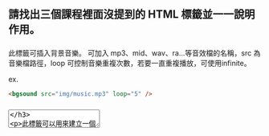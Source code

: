 ## 請找出三個課程裡面沒提到的 HTML 標籤並一一說明作用。

### <bgsound />
此標籤可插入背景音樂。
可加入 mp3、mid、wav、ra...等音效檔的名稱，src 為音樂檔路徑，loop 可控制音樂重複次數，若要一直重複播放，可使用infinite。

ex.
```html
<bgsound src="img/music.mp3" loop="5" />
```
### <textarea>
此標籤可以用來建立一個多行的文字輸入欄位，相較於 <input type="text"> 的單行輸入欄位，textarea 可以允許使用者輸入多行的文字，且具有 scrollbar 功能。
可透過 rows 與 cols 來設定欄位的高度與寬度，如果要有互動作用，則必須搭配 Form 表單功能。

ex.
```html
<textarea cols="50" rows="5">
　輸入你想要寫的內容...
</textarea>
```

### <select>
此標籤可製作一個下拉式選單，通常會在 `form` 中使用，可以自己設定選項。
最常見的例如：選擇年齡、居住地、購買款式...等。
`select` 裡的 `name` 是下拉式選單的名稱，包在 `<option>` 標籤裡的是會顯示在頁面上，讓使用者選的選項。
而每個 `option` 裡都有一個 `value`，這是讓程式讀的，不會顯示在頁面上。

ex.
```html
<form>
  <select name="YourFavorite">
  　<option value="Conan">柯南</option>
  　<option value="Hunter">獵人</option>
  　<option value="Neverland">約定的夢幻島</option>
    <option value="Kaguya">輝夜姬</option>
  　<option value="AttackOnTitan">進擊的巨人</option>
  </select>
</form>
```

## 請問什麼是盒模型（box modal）

盒模型就像是每個元素都被裝在一個盒子裡面。`Content` 為主要的內容物；`Padding` 為內容物與盒子之間的距離；`Border` 為盒子的厚度；`Margin` 為這個盒子與另一個盒子之間的距離。

### box-sizing
藉由設定 `box-sizing` 來控制元素設定寬高的方式，也就是設定盒子的大小的方式。預設值是 `content-box`。

* `box-sizing: content-box`：在設定 `border` 和 `padding` 時，盒模型的高度和寬度都會被改變。
   ex.如果元素原本為 weight:100px, height:200px，若要調整 `padding` 和 `border` 時，盒模型會超過原本設定（ weight:100px, height:200px ）的大小。

* `box-sizing: border-box`：在設定 `border` 和 `padding`時，不論如何調整，盒模型的高度和寬度都不會被改變。（較常使用）
   ex.同樣的情形，在 `border-box` 的狀態下，若要調整 `padding` 和 `border` 時，不論怎麼調整，盒模型都會是原本設定（ weight:100px, height:200px ）的大小。

## 請問 display: inline, block 跟 inline-block 的差別是什麼？

藉由操作 `display` 屬性，可以自由的選擇元素的顯示類型，每一種 HTML 元素都有預設的 `display` 值。
大部分的預設值是以下兩種：

`display: block`，「區塊元素」；`display: inline`，為「行內元素」。

### inline
為「行內元素」，代表元素：`span`、`a`。
元素會連著前面的元素，並排在同一行（不換行）。假設超過那一行的寬度，還是會自動跳到下一行。
不能調整區塊相關屬性的設定（如寬度與高度）。但調整 `margin` 時，只有左右可以調整。調整 `padding` 時，會增加元素的總高寬，但元素內容本身不會動。

### block
為「區塊元素」，代表元素：`div`、`h1`、`p`。
元素呈現一個區塊，佔滿一整列，不可和其他元素並排，可對此區塊做區塊屬性設定。

### inline-block
代表元素：`input`、`select`、`button`。
綜合上述兩者的優點，對外像 `inline` 一樣可並排；對內向 `block` 可調各種屬性。（和 `block` 的差別只差在 `inline-block` 可並排）

## 請問 position: static, relative, absolute 跟 fixed 的差別是什麼？

### static

### static
`position: static`，為所有元素的 `position` 的預設值。元素根據瀏覽器的預設值，自動排版在頁面中。

### relative
`position: relative`，為元素的「相對定位」。
藉由 `top`、`right`、`bottom`、`left` 去設定元素相對於「原本位置」（static 狀態下的位置）要偏移多少。
移動時不會影響到其它元素所在的位置，會保留「原本位置」的空間，其它元素不會補上來。

### fixed
`position: fixed`，根據 `viewort` 來定位元素的位置。且在上下滾動視窗時，也會固定在視窗的同一個位置不會變化。
和 relative 一樣可以藉由 `top`、`right`、`bottom`、`left` 去設定元素在瀏覽器視窗的位置。
例如：設定 `top: 0;left: 0`;，元素就會固定在瀏覽器視窗左上角的位置。當設定這個屬性時，元素原本的空間（static 狀態下的位置）就會消失，排在它下面的元素會補上來。它所在的位置不影響其他元素的空間與配置。

### absolute
`position: absolute`，為元素的「絕對定位」。
相對其上層元素的位置，藉由 `top`、`right`、`bottom`、`left` 做相對位置的移動。
`absolute` 與 `fixed` 的行為很像，不一樣的地方在於 `absolute` 元素的定位是在他所處上層容器的相對位置。
這個上層元素需要是一個「非 static 」的元素，例如：`relative`、`fixed` ...等。如果向上找到最後，在它上層沒有「可被定位」的元素，那這個元素的定位，就會是相對於該網頁所有內容（ `body` 元素）最左上角的絕對位置，看起來就像網頁的絕對位置一樣。
所以當你的畫面在捲動時，該元素還是會隨著頁面捲動。並且像 `fixed` 一樣，元素原本在的空間會消失，排在它下面的元素會遞補上來。它所在的位置不影響其他元素的空間與配置。